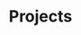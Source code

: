 ---
title: "Projects"
description: "List of all completed projects in any programming languages."
slug: "test"
image: "projects_logo.png"
---